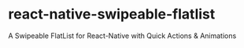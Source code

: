 # react-native-swipeable-flatlist
A Swipeable FlatList for React-Native with Quick Actions &amp; Animations
